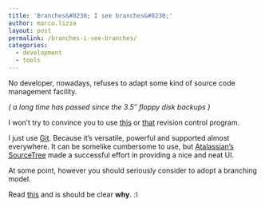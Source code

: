 ```yaml
---
title: 'Branches&#8230; I see branches&#8230;'
author: marco.lizza
layout: post
permalink: /branches-i-see-branches/
categories:
  - development
  - tools
---
```

No developer, nowadays, refuses to adapt some kind of source code management facility.

*( a long time has passed since the 3.5&#8243; floppy disk backups )*

I won&#8217;t try to convince you to use <a href="http://git-scm.com/" title="this" target="_blank">this</a> or <a href="http://mercurial.selenic.com" title="that" target="_blank">that</a> revision control program.

I just use <a href="http://git-scm.com/" title="Git" target="_blank">Git</a>. Because it&#8217;s versatile, powerful and supported almost everywhere. It can be somelike cumbersome to use, but <a href="http://www.sourcetreeapp.com" title="SourceTree" target="_blank">Atalassian&#8217;s SourceTree</a> made a successful effort in providing a nice and neat UI.

At some point, however you should seriously consider to adopt a branching model.

Read <a href="http://nvie.com/posts/a-successful-git-branching-model/" title="A Successful Git Branching Model" target="_blank">this</a> and is should be clear **why**. <img src="http://blog.brainasylum.com/wp-includes/images/smilies/simple-smile.png" alt=":)" class="wp-smiley" style="height: 1em; max-height: 1em;" />